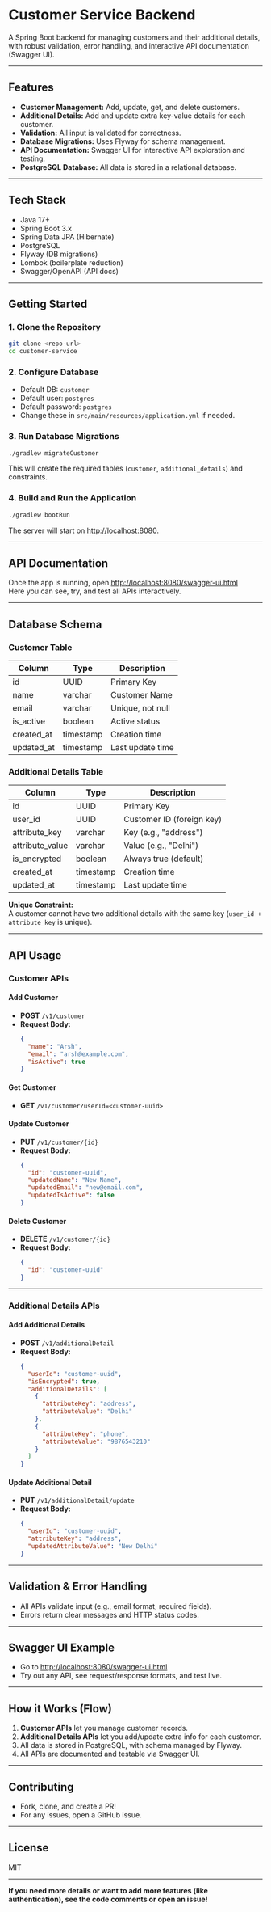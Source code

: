 # Customer Service Backend

A Spring Boot backend for managing customers and their additional details, with robust validation, error handling, and interactive API documentation (Swagger UI).

---

## **Features**

- **Customer Management:** Add, update, get, and delete customers.
- **Additional Details:** Add and update extra key-value details for each customer.
- **Validation:** All input is validated for correctness.
- **Database Migrations:** Uses Flyway for schema management.
- **API Documentation:** Swagger UI for interactive API exploration and testing.
- **PostgreSQL Database:** All data is stored in a relational database.

---

## **Tech Stack**

- Java 17+
- Spring Boot 3.x
- Spring Data JPA (Hibernate)
- PostgreSQL
- Flyway (DB migrations)
- Lombok (boilerplate reduction)
- Swagger/OpenAPI (API docs)

---

## **Getting Started**

### **1. Clone the Repository**
```sh
git clone <repo-url>
cd customer-service
```

### **2. Configure Database**

- Default DB: `customer`
- Default user: `postgres`
- Default password: `postgres`
- Change these in `src/main/resources/application.yml` if needed.

### **3. Run Database Migrations**
```sh
./gradlew migrateCustomer
```
This will create the required tables (`customer`, `additional_details`) and constraints.

### **4. Build and Run the Application**
```sh
./gradlew bootRun
```
The server will start on [http://localhost:8080](http://localhost:8080).

---

## **API Documentation**

Once the app is running, open [http://localhost:8080/swagger-ui.html](http://localhost:8080/swagger-ui.html)  
Here you can see, try, and test all APIs interactively.

---

## **Database Schema**

### **Customer Table**
| Column      | Type      | Description         |
|-------------|-----------|---------------------|
| id          | UUID      | Primary Key         |
| name        | varchar   | Customer Name       |
| email       | varchar   | Unique, not null    |
| is_active   | boolean   | Active status       |
| created_at  | timestamp | Creation time       |
| updated_at  | timestamp | Last update time    |

### **Additional Details Table**
| Column         | Type      | Description                |
|----------------|-----------|----------------------------|
| id             | UUID      | Primary Key                |
| user_id        | UUID      | Customer ID (foreign key)  |
| attribute_key  | varchar   | Key (e.g., "address")      |
| attribute_value| varchar   | Value (e.g., "Delhi")      |
| is_encrypted   | boolean   | Always true (default)      |
| created_at     | timestamp | Creation time              |
| updated_at     | timestamp | Last update time           |

**Unique Constraint:**  
A customer cannot have two additional details with the same key (`user_id + attribute_key` is unique).

---

## **API Usage**

### **Customer APIs**

#### **Add Customer**
- **POST** `/v1/customer`
- **Request Body:**
  ```json
  {
    "name": "Arsh",
    "email": "arsh@example.com",
    "isActive": true
  }
  ```

#### **Get Customer**
- **GET** `/v1/customer?userId=<customer-uuid>`

#### **Update Customer**
- **PUT** `/v1/customer/{id}`
- **Request Body:**
  ```json
  {
    "id": "customer-uuid",
    "updatedName": "New Name",
    "updatedEmail": "new@email.com",
    "updatedIsActive": false
  }
  ```

#### **Delete Customer**
- **DELETE** `/v1/customer/{id}`
- **Request Body:**
  ```json
  {
    "id": "customer-uuid"
  }
  ```

---

### **Additional Details APIs**

#### **Add Additional Details**
- **POST** `/v1/additionalDetail`
- **Request Body:**
  ```json
  {
    "userId": "customer-uuid",
    "isEncrypted": true,
    "additionalDetails": [
      {
        "attributeKey": "address",
        "attributeValue": "Delhi"
      },
      {
        "attributeKey": "phone",
        "attributeValue": "9876543210"
      }
    ]
  }
  ```

#### **Update Additional Detail**
- **PUT** `/v1/additionalDetail/update`
- **Request Body:**
  ```json
  {
    "userId": "customer-uuid",
    "attributeKey": "address",
    "updatedAttributeValue": "New Delhi"
  }
  ```

---

## **Validation & Error Handling**

- All APIs validate input (e.g., email format, required fields).
- Errors return clear messages and HTTP status codes.

---

## **Swagger UI Example**

- Go to [http://localhost:8080/swagger-ui.html](http://localhost:8080/swagger-ui.html)
- Try out any API, see request/response formats, and test live.

---

## **How it Works (Flow)**

1. **Customer APIs** let you manage customer records.
2. **Additional Details APIs** let you add/update extra info for each customer.
3. All data is stored in PostgreSQL, with schema managed by Flyway.
4. All APIs are documented and testable via Swagger UI.

---

## **Contributing**

- Fork, clone, and create a PR!
- For any issues, open a GitHub issue.

---

## **License**

MIT

---

**If you need more details or want to add more features (like authentication), see the code comments or open an issue!**

